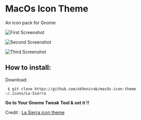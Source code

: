 # MacOs Icon Theme
An icon pack for Gnome

![First Screenshot](https://raw.githubusercontent.com/IANirab/macOs-icon-theme/master/screenshots/screenshot1.png)


![Second Screenshot](https://raw.githubusercontent.com/IANirab/macOs-icon-theme/master/screenshots/screenshot2.png)

![Third Screenshot](https://raw.githubusercontent.com/IANirab/macOs-icon-theme/master/screenshots/screenshot3.png)

## How to install:

Download:

     $ git clone https://github.com/ok9xnirab/macOs-icon-theme ~/.icons/La-Sierra


**Go to Your Gnome Tweak Tool & set it !!**

Credit : [La Sierra icon theme](https://github.com/btd1337/La-Sierra-Icon-Theme)
